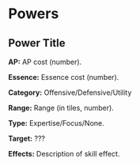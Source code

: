 # Powers

## Power Title

**AP:** AP cost (number).

**Essence:** Essence cost (number).

**Category:** Offensive/Defensive/Utility

**Range:** Range (in tiles, number).

**Type:** Expertise/Focus/None.

**Target:** ???

**Effects:** Description of skill effect.
